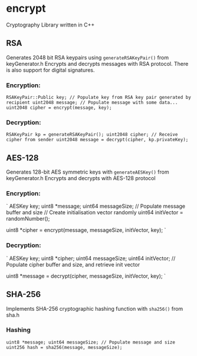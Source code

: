 # encrypt
Cryptography Library written in C++

## RSA
Generates 2048 bit RSA keypairs using `generateRSAKeyPair()` from keyGenerator.h
Encrypts and decrypts messages with RSA protocol.
There is also support for digital signatures.

### Encryption:
`
RSAKeyPair::Public key;
// Populate key from RSA key pair generated by recipient
uint2048 message;
// Populate message with some data...
uint2048 cipher = encrypt(message, key);
`

### Decryption:
`
RSAKeyPair kp = generateRSAKeyPair();
uint2048 cipher;
// Receive cipher from sender
uint2048 message = decrypt(cipher, kp.privateKey);
`

## AES-128
Generates 128-bit AES symmetric keys with `generateAESKey()` from keyGenerator.h
Encrypts and decrypts with AES-128 protocol

### Encryption:
`
AESKey key;
uint8 *message;
uint64 messageSize;
// Populate message buffer and size
// Create initialisation vector randomly
uint64 initVector = randomNumber();

uint8 *cipher = encrypt(message, messageSize, initVector, key);
`

### Decryption:
`
AESKey key;
uint8 *cipher;
uint64 messageSize;
uint64 initVector;
// Populate cipher buffer and size, and retrieve init vector

uint8 *message = decrypt(cipher, messageSize, initVector, key);
`

## SHA-256
Implements SHA-256 cryptographic hashing function with `sha256()` from sha.h

### Hashing
`
uint8 *message;
uint64 messageSize;
// Populate message and size
uint256 hash = sha256(message, messageSize);
`
